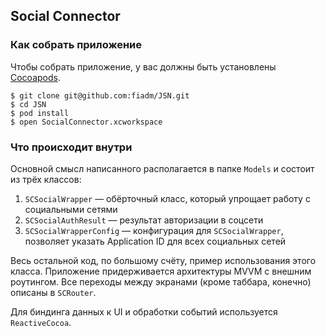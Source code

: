 ## Social Connector

### Как собрать приложение
Чтобы собрать приложение, у вас должны быть установлены [Cocoapods](https://cocoapods.org).

```
$ git clone git@github.com:fiadm/JSN.git
$ cd JSN 
$ pod install
$ open SocialConnector.xcworkspace
``` 

### Что происходит внутри
Основной смысл написанного располагается в папке `Models` и состоит из трёх классов:
1. `SCSocialWrapper` — обёрточный класс, который упрощает работу с социальными сетями
2. `SCSocialAuthResult` — результат авторизации в соцсети
3. `SCSocialWrapperConfig` — конфигурация для `SCSocialWrapper`, позволяет указать Application ID для
всех социальных сетей

Весь остальной код, по большому счёту, пример использования этого класса. Приложение придерживается
архитектуры MVVM с внешним роутингом. Все переходы между экранами (кроме таббара, конечно) описаны в 
`SCRouter`. 

Для биндинга данных к UI и обработки событий используется `ReactiveCocoa`.
